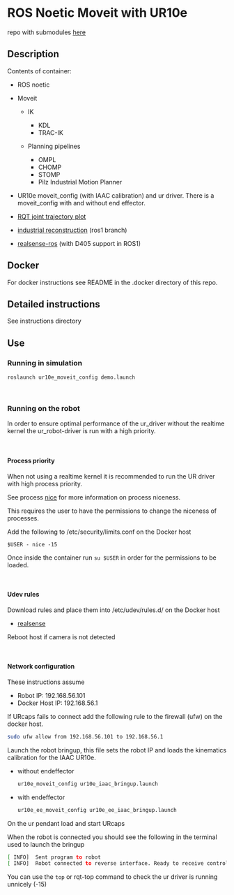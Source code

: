 # ROS Noetic Moveit with UR10e

repo with submodules [here](https://github.com/vinceHuyghe/moveit1_ur)

## Description

Contents of container:

- ROS noetic
- Moveit

  - IK
    - KDL
    - TRAC-IK

  - Planning pipelines
    - OMPL
    - CHOMP
    - STOMP
    - Pilz Industrial Motion Planner

- UR10e moveit_config (with IAAC calibration) and ur driver. There is a moveit_config with and without end effector.
- [RQT joint trajectory plot](https://github.com/tork-a/rqt_joint_trajectory_plot)
- [industrial reconstruction](https://github.com/gavanderhoorn/industrial_reconstruction) (ros1 branch)
- [realsense-ros](https://github.com/rjwb1/realsense-ros) (with D405 support in ROS1)

## Docker

For docker instructions see README in the .docker directory of this repo.

## Detailed instructions

See instructions directory

## Use

### Running in simulation

```shell
roslaunch ur10e_moveit_config demo.launch
```

&nbsp;

### Running on the robot

In order to ensure optimal performance of the ur_driver without the realtime kernel the ur_robot-driver is run with a high priority.

&nbsp;

#### Process priority

When not using a realtime kernel it is recommended to run the UR driver with high process priority.

See process [nice](https://en.wikipedia.org/wiki/Nice_(Unix)) for more information on process niceness.

This requires the user to have the permissions to change the niceness of processes.

Add the following to /etc/security/limits.conf on the Docker host

`$USER - nice -15`

Once inside the container run `su $USER` in order for the permissions to be loaded.

&nbsp;

#### Udev rules

Download rules and place them into /etc/udev/rules.d/ on the Docker host

- [realsense](https://github.com/IntelRealSense/librealsense/blob/master/config/99-realsense-libusb.rules)

Reboot host if camera is not detected

&nbsp;

#### Network configuration

These instructions assume

- Robot IP: 192.168.56.101
- Docker Host IP: 192.168.56.1

If URcaps fails to connect add the following rule to the firewall (ufw) on the docker host.

```bash
sudo ufw allow from 192.168.56.101 to 192.168.56.1
```

Launch the robot bringup, this file sets the robot IP and loads the kinematics calibration for the IAAC UR10e.  

- without endeffector

    ```bash
    ur10e_moveit_config ur10e_iaac_bringup.launch 
    ```

- with endeffector

    ```bash
    ur10e_ee_moveit_config ur10e_ee_iaac_bringup.launch 
    ```

On the ur pendant load and start URcaps

When the robot is connected you should see the following in the terminal used to launch the bringup

```bash
[ INFO]  Sent program to robot
[ INFO]  Robot connected to reverse interface. Ready to receive control commands.
```

You can use the `top` or rqt-top command to check the ur driver is running unnicely (-15)
